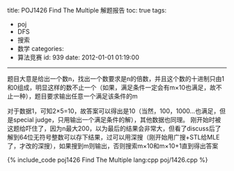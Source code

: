 title: POJ1426 Find The Multiple 解题报告
toc: true
tags:
  - poj
  - DFS
  - 搜索
  - 数学
categories:
  - 算法竞赛
id: 939
date: 2012-01-01 01:19:00
---

题目大意是给出一个数n，找出一个数要求是n的倍数，并且这个数的十进制只由1和0组成，明显这样的数不止一个（如果，满足条件一定会有m×10也满足，故不止一种），题目要求输出任意一个满足该条件的m

对于数据1，可知2×5=10，故答案可以得出是10（当然，100，1000...也满足，但是special judge，只用输出一个满足条件的解），其他数据也同理。
刚开始时被这题给吓住了，因为n最大200，以为最后的结果会非常大，但看了discuss后了解到64位无符号整数可以存下结果，过可以用深搜（刚开始用广搜+STL给MLE了，才改的深搜），如果搜到m则输出，否则搜索m×10和m×10+1直到得出答案

{% include_code poj1426 Find The Multiple lang:cpp poj/1426.cpp %}